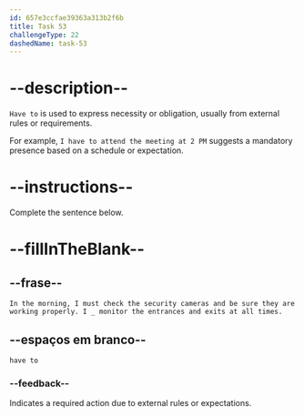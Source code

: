 ```yaml
---
id: 657e3ccfae39363a313b2f6b
title: Task 53
challengeType: 22
dashedName: task-53
---
```


# --description--

`Have to` is used to express necessity or obligation, usually from external rules or requirements.

For example, `I have to attend the meeting at 2 PM` suggests a mandatory presence based on a schedule or expectation.

# --instructions--

Complete the sentence below.

# --fillInTheBlank--

## --frase--

`In the morning, I must check the security cameras and be sure they are working properly. I _ monitor the entrances and exits at all times.`

## --espaços em branco--

`have to`

### --feedback--

Indicates a required action due to external rules or expectations.
